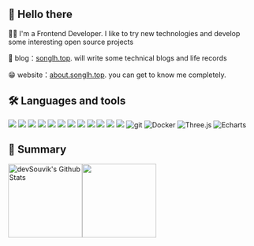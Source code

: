 <!-- <img align='right' src="https://media.giphy.com/media/M9gbBd9nbDrOTu1Mqx/giphy.gif" width="230"> -->
<h2>👋 Hello there</h3>
<p>👨‍💻 I'm a Frontend Developer. I like to try new technologies and develop some interesting open source projects</p>
<p>📜 blog：<a href="https://songlh.top/" target="_blank">songlh.top</a>. will write some technical blogs and life records</p>
<p>😁 website：<a href="https://about.songlh.top/" target="_blank">about.songlh.top</a>. you can get to know me completely.</p>

<!-- <p>📝 平台主页：<a href="https://blog.csdn.net/weixin_44719258" target="_blank">CSDN</a>，<a href="https://segmentfault.com/u/lh_s" target="_blank">SegmentFault</a>，<a href="https://juejin.cn/user/3949101499549518" target="_blank" >掘金</a>，<a href="https://www.zhihu.com/people/wxae77cceaa49dcaf5" target="_blank">知乎</a><p> -->
<h2>🛠 Languages and tools</h3>
<p>
  <img src="https://img.shields.io/badge/-React-00599C?logo=React&style=for-the-badge"/> 
  <img src="https://img.shields.io/badge/-Vue-000000?logo=Vue.js&style=for-the-badge" /> 
  <img src="https://img.shields.io/badge/-TypeScript-16213E?logo=TypeScript&style=for-the-badge" /> 
  <img src="https://img.shields.io/badge/-Sass-C0EEE4?logo=Sass&style=for-the-badge" /> 
  <img src="https://img.shields.io/badge/-PostCSS-000000?logo=PostCSS&style=for-the-badge" /> 
  <img src="https://img.shields.io/badge/-TailwindCSS-C689C6?logo=TailwindCSS&style=for-the-badge" /> 
  <img src="https://img.shields.io/badge/-Nuxt-FCC624?logo=Nuxt.js&style=for-the-badge" /> 
  <img src="https://img.shields.io/badge/-Next-FFFFFF?logo=nextdotjs&style=for-the-badge&logoColor=black" /> 
  <img src="https://img.shields.io/badge/-Node-E8F3D6?logo=Node.js&style=for-the-badge" /> 
  <img src="https://img.shields.io/badge/-pnpm-F1F7B5?logo=pnpm&style=for-the-badge" /> 
  <img src="https://img.shields.io/badge/-Webpack-019833?logo=Webpack&style=for-the-badge" /> 
  <img src="https://img.shields.io/badge/-Vite-C8DBBE?logo=Vite&style=for-the-badge" /> 
  <img alt="git" src="https://img.shields.io/badge/-Git-F05032?&style=for-the-badge&logo=git&logoColor=white" />
  <img alt="Docker" src="https://img.shields.io/badge/-Docker-46a2f1?&style=for-the-badge&logo=docker&logoColor=white" /> 
  <img alt="Three.js" src="https://img.shields.io/badge/-Three.js-3A6D8C?&style=for-the-badge&logo=Three.js&logoColor=black" /> 
  <img alt="Echarts" src="https://img.shields.io/badge/-Echarts-F8EDE3?&style=for-the-badge&logo=apacheecharts&logoColor=D91656" /> 
</p>


<h2>🤔 Summary</h3>

<p style="display: flex;align-items: center;">
  <img height="150" src="https://github-readme-stats.vercel.app/api?username=LHRUN&include_all_commits=false&count_private=true&show_icons=true&line_height=20&title_color=7A7ADB&icon_color=2234AE&text_color=D3D3D3&bg_color=0,000000,130F40" alt="devSouvik's Github Stats">

<img height="150" src="https://github-readme-stats.vercel.app/api/top-langs/?username=LHRUN&layout=compact&text_color=daf7dc&bg_color=151515&exclude_repo=LHRUN.github.io" >
</p>


<!-- [![Top Langs](https://github-readme-stats.vercel.app/api/top-langs/?username=LHRUN&layout=compact&text_color=daf7dc&bg_color=151515&exclude_repo=LHRUN.github.io)](https://github.com/devSouvik/github-readme-stats) -->

<!--
**LHRUN/LHRUN** is a ✨ _special_ ✨ repository because its `README.md` (this file) appears on your GitHub profile.

Here are some ideas to get you started:

- 🔭 I’m currently working on ...
- 🌱 I’m currently learning ...
- 👯 I’m looking to collaborate on ...
- 🤔 I’m looking for help with ...
- 💬 Ask me about ...
- 📫 How to reach me: ...
- 😄 Pronouns: ...
- ⚡ Fun fact: ...
-->
